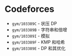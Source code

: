 # Codeforces
* `gym/103389C` - 状压 DP
* `gym/103389B` - 字符串和倍增
* `gym/103389I` - 模拟
* `gym/103389F` - KMP 和哈希
* `gym/103389E` - DP 和其优化
